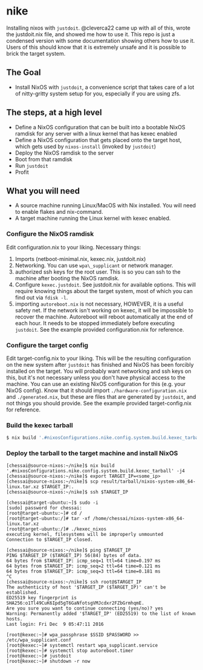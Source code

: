 # nike
Installing nixos with `justdoit`.
@cleverca22 came up with all of this, wrote the justdoit.nix file, and showed me how to use it.
This repo is just a condensed version with some documentation showing others how to use it.
Users of this should know that it is extremely unsafe and it is possible to
brick the target system.

## The Goal
- Install NixOS with `justdoit`, a convenience script that takes care of a lot
  of nitty-gritty system setup for you, especially if you are using zfs.

## The steps, at a high level
- Define a NixOS configuration that can be built into a bootable NixOS ramdisk for any server with a linux kernel that has kexec enabled
- Define a NixOS configuration that gets placed onto the target host, which gets used by `nixos-install` (invoked by `justdoit`)
- Deploy the NixOS ramdisk to the server
- Boot from that ramdisk
- Run `justdoit`
- Profit

## What you will need
- A source machine running Linux/MacOS with Nix installed. You will need to enable flakes and nix-command.
- A target machine running the Linux kernel with kexec enabled.

### Configure the NixOS ramdisk
Edit configuration.nix to your liking. Necessary things:
1. Imports (netboot-minimal.nix, kexec.nix, justdoit.nix)
2. Networking. You can use `wpa\_supplicant` or network manager.
3. authorized ssh keys for the root user. This is so you can ssh to the machine
   after booting the NixOS ramdisk.
4. Configure `kexec.justdoit`. See justdoit.nix for available options.
   This will require knowing things about the target system, most of which
   you can find out via `fdisk -l`.
5. importing `autoreboot.nix` is not necessary, HOWEVER, it is a useful safety
   net. If the network isn't working on kexec, it will be impossible to recover
   the machine. Autoreboot will reboot automatically at the end of each hour. It
   needs to be stopped immediately before executing `justdoit`.
See the example provided configuration.nix for reference.

### Configure the target config
Edit target-config.nix to your liking. This will be the resulting configuration
on the new system after `justdoit` has finished and NixOS has been forcibly
installed on the target. You will probably want networking and ssh keys on this,
but it's not necessary unless you don't have physical access to the machine.
You can use an existing NixOS configuration for this (e.g. your NixOS config).
Know that it should import `./hardware-configuration.nix` and `./generated.nix`,
but these are files that are generated by `justdoit`, and not things you should
provide. See the example provided target-config.nix for reference.

### Build the kexec tarball
```bash
$ nix build '.#nixosConfigurations.nike.config.system.build.kexec_tarball' -j4
```

### Deploy the tarball to the target machine and install NixOS
```
[chessai@source-nixos:~/nike]$ nix build '.#nixosConfigurations.nike.config.system.build.kexec_tarball' -j4
[chessai@source-nixos:~/nike]$ export TARGET_IP=<some_ip>
[chessai@source-nixos:~/nike]$ scp result/tarball/nixos-system-x86_64-linux.tar.xz $TARGET_IP:.
[chessai@source-nixos:~/nike]$ ssh $TARGET_IP

[chessai@target-ubuntu:~]$ sudo -i
[sudo] password for chessai:
[root@target-ubuntu:~]# cd /
[root@target-ubuntu:/]# tar -xf /home/chessai/nixos-system-x86_64-linux.tar.xz
[root@target-ubuntu:/]# ./kexec_nixos
executing kernel, filesystems will be improperly unmounted
Connection to $TARGET_IP closed.

[chessai@source-nixos:~/nike]$ ping $TARGET_IP
PING $TARGET_IP ($TARGET_IP) 56(84) bytes of data.
64 bytes from $TARGET_IP: icmp_seq=1 ttl=64 time=0.197 ms
64 bytes from $TARGET_IP: icmp_seq=2 ttl=64 time=0.121 ms
64 bytes from $TARGET_IP: icmp_seq=3 ttl=64 time=0.181 ms
^C
[chessai@source-nixos:~/nike]$ ssh root@$TARGET_IP
The authenticity of host '$TARGET_IP ($TARGET_IP)' can't be established.
ED25519 key fingerprint is SHA256:o1Tl49CuK6Ipd5gT6GaNfotsgVMJcdxr2FZbGrmhqmE.
Are you sure you want to continue connecting (yes/no)? yes
Warning: Permanently added '$TARGET_IP' (ED25519) to the list of known hosts.
Last login: Fri Dec  9 05:47:11 2016

[root@kexec:~]# wpa_passphrase $SSID $PASSWORD >> /etc/wpa_supplicant.conf
[root@kexec:~]# systemctl restart wpa_supplicant.service
[root@kexec:~]# systemctl stop autoreboot.timer
[root@kexec:~]# justdoit
[root@kexec:~]# shutdown -r now
```
